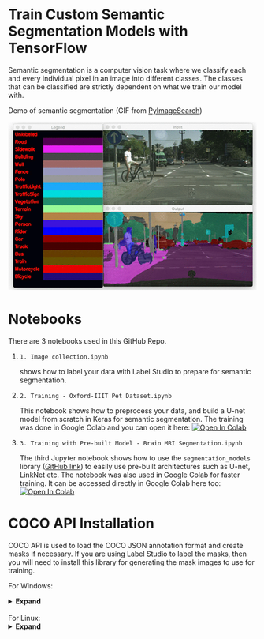 # Train Custom Semantic Segmentation Models with TensorFlow

Semantic segmentation is a computer vision task where we classify each and every individual pixel in an image into different classes. The classes that can be classified are strictly dependent on what we train our model with.

Demo of semantic segmentation (GIF from [PyImageSearch](https://www.pyimagesearch.com/2018/09/03/semantic-segmentation-with-opencv-and-deep-learning/))

![segmentation example](images/opencv_semantic_segmentation_animation.gif)

# Notebooks
There are 3 notebooks used in this GitHub Repo.

1. `1. Image collection.ipynb`

    shows how to label your data with Label Studio to prepare for semantic segmentation.

1. `2. Training - Oxford-IIIT Pet Dataset.ipynb`

    This notebook shows how to preprocess your data, and build a U-net model from scratch in Keras for semantic segmentation. The training was done in Google Colab and you can open it here: [![Open In Colab](https://colab.research.google.com/assets/colab-badge.svg)](https://colab.research.google.com/drive/1f4xl0Oy_3pQNdVRbyDNC-DNx8M21QT6Q?usp=sharing)

2. `3. Training with Pre-built Model - Brain MRI Segmentation.ipynb`

    The third Jupyter notebook shows how to use the `segmentation_models` library ([GitHub link](https://github.com/qubvel/segmentation_models)) to easily use pre-built architectures such as U-net, LinkNet etc. The notebook was also used in Google Colab for faster training. It can be accessed directly in Google Colab here too: [![Open In Colab](https://colab.research.google.com/assets/colab-badge.svg)](https://colab.research.google.com/drive/1dcQ_p3CVytqnUrvl3Xie4JbDqS5Q031M?usp=sharing)

# COCO API Installation
COCO API is used to load the COCO JSON annotation format and create masks if necessary. If you are using Label Studio to label the masks, then you will need to install this library for generating the mask images to use for training.

For Windows:
<details><summary> <b>Expand</b> </summary>

1. Download Visual C++ 2015 Build Tools from this [Microsoft Link](https://go.microsoft.com/fwlink/?LinkId=691126) and install it with default selection
2. Also install the full Visual C++ 2015 Build Tools from [here](https://go.microsoft.com/fwlink/?LinkId=691126) to make sure everything works
3. Go to `C:\Program Files (x86)\Microsoft Visual C++ Build Tools` and run the `vcbuildtools_msbuild.bat` file
4. In Anaconda prompt, run
```
pip install cython
pip install git+https://github.com/philferriere/cocoapi.git#subdirectory=PythonAPI
```
</details>

<br>
For Linux:
<details><summary> <b>Expand</b> </summary>

```
git clone https://github.com/cocodataset/cocoapi.git
cd cocoapi/PythonAPI
make
cp -r pycocotools <PATH_TO_TF>/TensorFlow/models/research/
```
</details>
